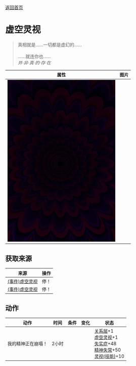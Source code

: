 [返回首页](index.md)  
# 虚空灵视  
> 真相就是……一切都是虚幻的……<br><br>……就连你也……<br><i>并·非·真·的·存·在</i>  
  
  属性  |   图片   
 ----  |  ----:   
   |  ![](Sprite/Void.png)   
  
## 获取来源  
来源  |  操作  
----  |  ----  
[(事件)虚空灵视](Event_SpiritsEverywhere1f.md)  |  停！  
[(事件)虚空灵视](Event_VoidExperience1f.md)  |  停！  
## 动作  
动作  |  时间  |  条件  |  变化  |  状态  
----  |  ----  |  ----  |  ----  |  ----  
我的精神正在崩塌！  |  2小时  |    |    |  [关系层](RelationalLayer.md)+1<br>[虚空灵视](VoidInsight.md)+1<br>[失实症](Derealization.md)+48<br>[精神失常](MindState.md)+50<br>[灵视(技能)](Skill_Insight.md)+10  
